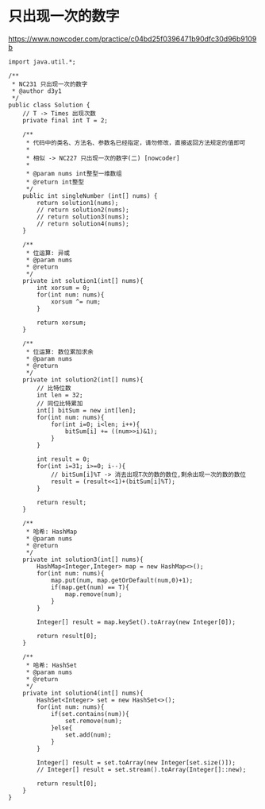 # 只出现一次的数字
https://www.nowcoder.com/practice/c04bd25f0396471b90dfc30d96b9109b

    import java.util.*;
    
    /**
     * NC231 只出现一次的数字
     * @author d3y1
     */
    public class Solution {
        // T -> Times 出现次数
        private final int T = 2;
    
        /**
         * 代码中的类名、方法名、参数名已经指定，请勿修改，直接返回方法规定的值即可
         *
         * 相似 -> NC227 只出现一次的数字(二) [nowcoder]
         *
         * @param nums int整型一维数组
         * @return int整型
         */
        public int singleNumber (int[] nums) {
            return solution1(nums);
            // return solution2(nums);
            // return solution3(nums);
            // return solution4(nums);
        }
    
        /**
         * 位运算: 异或
         * @param nums
         * @return
         */
        private int solution1(int[] nums){
            int xorsum = 0;
            for(int num: nums){
                xorsum ^= num;
            }
    
            return xorsum;
        }
    
        /**
         * 位运算: 数位累加求余
         * @param nums
         * @return
         */
        private int solution2(int[] nums){
            // 比特位数
            int len = 32;
            // 同位比特累加
            int[] bitSum = new int[len];
            for(int num: nums){
                for(int i=0; i<len; i++){
                    bitSum[i] += ((num>>i)&1);
                }
            }
    
            int result = 0;
            for(int i=31; i>=0; i--){
                // bitSum[i]%T -> 消去出现T次的数的数位,剩余出现一次的数的数位
                result = (result<<1)+(bitSum[i]%T);
            }
    
            return result;
        }
    
        /**
         * 哈希: HashMap
         * @param nums
         * @return
         */
        private int solution3(int[] nums){
            HashMap<Integer,Integer> map = new HashMap<>();
            for(int num: nums){
                map.put(num, map.getOrDefault(num,0)+1);
                if(map.get(num) == T){
                    map.remove(num);
                }
            }
    
            Integer[] result = map.keySet().toArray(new Integer[0]);
    
            return result[0];
        }
    
        /**
         * 哈希: HashSet
         * @param nums
         * @return
         */
        private int solution4(int[] nums){
            HashSet<Integer> set = new HashSet<>();
            for(int num: nums){
                if(set.contains(num)){
                    set.remove(num);
                }else{
                    set.add(num);
                }
            }
    
            Integer[] result = set.toArray(new Integer[set.size()]);
            // Integer[] result = set.stream().toArray(Integer[]::new);
    
            return result[0];
        }
    }
    

